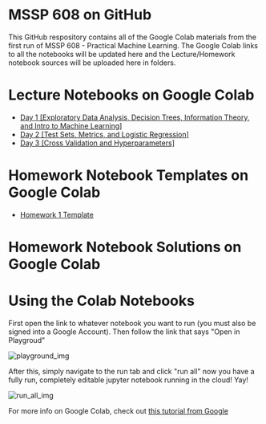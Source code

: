 # MSSP 608 on GitHub
This GitHub respository contains all of the Google Colab materials from the first run of MSSP 608 - Practical Machine Learning. The Google Colab links to all the notebooks will be updated here and the Lecture/Homework notebook sources will be uploaded here in folders.

# Lecture Notebooks on Google Colab
- [Day 1 [Exploratory Data Analysis, Decision Trees, Information Theory, and Intro to Machine Learning]](https://colab.research.google.com/drive/10M6EvaJxBhiJzPA_sH8xRrCSFLelbf_w)
- [Day 2 [Test Sets, Metrics, and Logistic Regression]](https://colab.research.google.com/drive/174sQY421wwoj4dtMdURSMH7udP3zZn3a)
- [Day 3 [Cross Validation and Hyperparameters]](https://colab.research.google.com/drive/1yExnaqLyjKswI_3xw98xF0GeDAegkl48)
# Homework Notebook Templates on Google Colab
- [Homework 1 Template](https://colab.research.google.com/drive/1r9KIhVWqroSNJZf2rf0LizIO1n2d9iVt)
# Homework Notebook Solutions on Google Colab

# Using the Colab Notebooks
First open the link to whatever notebook you want to run (you must also be signed into a Google Account). Then follow the link that says "Open in Playgroud"

![playground_img](images/playground.png)

After this, simply navigate to the run tab and click "run all" now you have a fully run, completely editable jupyter notebook running in the cloud! Yay!

![run_all_img](images/runall.png)

For more info on Google Colab, check out [this tutorial from Google](https://colab.research.google.com/notebooks/intro.ipynb)
